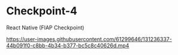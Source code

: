 # Checkpoint-4
React Native (FIAP Checkpoint)

https://user-images.githubusercontent.com/61299646/131236337-44b091f0-c8bb-4b34-b377-bc5c8c40626d.mp4

